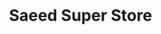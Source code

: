---
title: "Saeed Super Store"
url: /karachi/saeed-super-store-plot-7-and-8-sheet-10-liaquat-ali-khan-rd-model-colony-block-10-model-colony-karachi-karachi-city-sindh-75100-pakistan/
shop: Dorfladen
---
